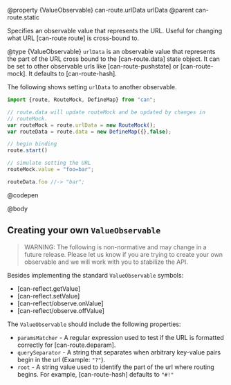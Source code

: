 @property {ValueObservable} can-route.urlData urlData
@parent can-route.static

Specifies an observable value that represents the URL. Useful for changing
what URL [can-route route] is cross-bound to.

@type {ValueObservable} `urlData` is an observable value that represents the part of the URL cross
  bound to the [can-route.data] state object.  It can be set to other observable urls like [can-route-pushstate]
  or [can-route-mock]. It defaults to [can-route-hash].

  The following shows setting `urlData` to another observable.

  ```js
  import {route, RouteMock, DefineMap} from "can";

  // route.data will update routeMock and be updated by changes in
  // routeMock.
  var routeMock = route.urlData = new RouteMock();
  var routeData = route.data = new DefineMap({},false);

  // begin binding
  route.start()

  // simulate setting the URL
  routeMock.value = "foo=bar";

  routeData.foo //-> "bar";
  ```
  @codepen

@body

## Creating your own `ValueObservable`

> WARNING: The following is non-normative and may change in a
> future release.  Please let us know if you are trying to create your own
> observable and we will work with you to stabilize the API.


Besides implementing the standard `ValueObservable` symbols:

- [can-reflect.getValue]
- [can-reflect.setValue]
- [can-reflect/observe.onValue]
- [can-reflect/observe.offValue]

The `ValueObservable` should include the following properties:

- `paramsMatcher` - A regular expression used to test if the URL is formatted correctly for [can-route.deparam].
- `querySeparator` - A string that separates when arbitrary key-value pairs begin in the url (Example: `"?"`).
- `root` - A string value used to identify the part of the url where routing begins.  For example, [can-route-hash] defaults to `"#!"`
